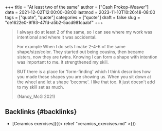+++
title = "At least two of the same"
author = ["Cash Prokop-Weaver"]
date = 2021-12-02T12:00:00-08:00
lastmod = 2023-11-10T10:26:48-08:00
tags = ["quote", "quote"]
categories = ["quote"]
draft = false
slug = "ce1622e0-9f93-47fd-a5b2-5acd981caabf"
+++

> I always do at least 2 of the same, so I can see where my work was intentional and where it was accidental.
>
> For example When I do sets I make 2-4-6 of the same shape/size/color. They started out being cousins, then became sisters, now they are twins. Knowing I can form a shape with intention was important to me. It strengthened my skill.
>
> BUT there is a place for 'form-finding' which I think describes how you made these shapes you are showing us. When you sit down at the wheel and let a shape 'become'. I like that too. It just doesn't add to my skill set as much.
>
> (Nancy\_McG 2021)


## Backlinks {#backlinks}

-   [Ceramics exercises]({{< relref "ceramics_exercises.md" >}})
